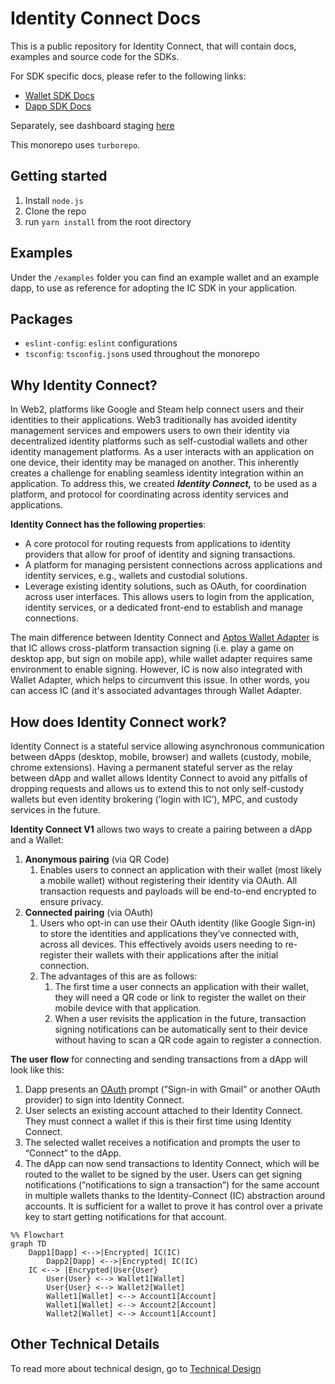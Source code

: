 # Identity Connect Docs

This is a public repository for Identity Connect, that will contain docs, examples and source code for the SDKs.

For SDK specific docs, please refer to the following links:

- [Wallet SDK Docs](packages/wallet-sdk/DOCS.md)
- [Dapp SDK Docs](packages/dapp-sdk/DOCS.md)

Separately, see dashboard staging [here](https://identity-connect.staging.gcp.aptosdev.com/)  

This monorepo uses `turborepo`.

## Getting started

1. Install `node.js`
2. Clone the repo
3. run `yarn install` from the root directory

## Examples

Under the `/examples` folder you can find an example wallet and an example dapp, to use as reference
for adopting the IC SDK in your application.

## Packages

- `eslint-config`: `eslint` configurations
- `tsconfig`: `tsconfig.json`s used throughout the monorepo

## Why Identity Connect?

In Web2, platforms like Google and Steam help connect users and their identities to their applications. Web3 traditionally has avoided identity management services and empowers users to own their identity via decentralized identity platforms such as self-custodial wallets and other identity management platforms. As a user interacts with an application on one device, their identity may be managed on another. This inherently creates a challenge for enabling seamless identity integration within an application. To address this, we created ************************************Identity Connect*******************,***************** to be used as a platform, and protocol for coordinating across identity services and applications.

**Identity Connect has the following properties**:

- A core protocol for routing requests from applications to identity providers that allow for proof of identity and signing transactions.
- A platform for managing persistent connections across applications and identity services, e.g., wallets and custodial solutions.
- Leverage existing identity solutions, such as OAuth, for coordination across user interfaces. This allows users to login from the application, identity services, or a dedicated front-end to establish and manage connections.

The main difference between Identity Connect and [Aptos Wallet Adapter](https://aptos.dev/integration/wallet-adapter-concept/) is that IC allows cross-platform transaction signing (i.e. play a game on desktop app, but sign on mobile app), while wallet adapter requires same environment to enable signing. However, IC is now also integrated with Wallet Adapter, which helps to circumvent this issue. In other words, you can access IC (and it's associated advantages through Wallet Adapter.

## How does Identity Connect work?

Identity Connect is a stateful service allowing asynchronous communication between dApps (desktop, mobile, browser) and wallets (custody, mobile, chrome extensions). Having a permanent stateful server as the relay between dApp and wallet allows Identity Connect to avoid any pitfalls of dropping requests and allows us to extend this to not only self-custody wallets but even identity brokering (’login with IC’), MPC, and custody services in the future.

**Identity Connect V1** allows two ways to create a pairing between a dApp and a Wallet:

1. **Anonymous pairing** (via QR Code)
    1. Enables users to connect an application with their wallet (most likely a mobile wallet) without registering their identity via OAuth. All transaction requests and payloads will be end-to-end encrypted to ensure privacy.
2. **Connected pairing** (via OAuth)
    1. Users who opt-in can use their OAuth identity (like Google Sign-in) to store the identities and applications they’ve connected with, across all devices. This effectively avoids users needing to re-register their wallets with their applications after the initial connection.
    2. The advantages of this are as follows:
        1. The first time a user connects an application with their wallet, they will need a QR code or link to register the wallet on their mobile device with that application. 
        2. When a user revisits the application in the future, transaction signing notifications can be automatically sent to their device without having to scan a QR code again to register a connection.

**The user flow** for connecting and sending transactions from a dApp will look like this:

1. Dapp presents an [OAuth](https://en.wikipedia.org/wiki/OAuth) prompt (”Sign-in with Gmail” or another OAuth provider) to sign into Identity Connect.
2. User selects an existing account attached to their Identity Connect. They must connect a wallet if this is their first time using Identity Connect.
3. The selected wallet receives a notification and prompts the user to “Connect” to the dApp.
4. The dApp can now send transactions to Identity Connect, which will be routed to the wallet to be signed by the user. Users can get signing notifications (”notifications to sign a transaction”) for the same account in multiple wallets thanks to the Identity-Connect (IC) abstraction around accounts. It is sufficient for a wallet to prove it has control over a private key to start getting notifications for that account.

```mermaid
%% Flowchart
graph TD
    Dapp1[Dapp] <-->|Encrypted| IC(IC)
		Dapp2[Dapp] <-->|Encrypted| IC(IC)
    IC <--> |Encrypted|User{User}
		User{User} <--> Wallet1[Wallet]
		User{User} <--> Wallet2[Wallet]
		Wallet1[Wallet] <--> Account1[Account]
		Wallet1[Wallet] <--> Account2[Account]
		Wallet2[Wallet] <--> Account1[Account]
```
## Other Technical Details
To read more about technical design, go to [Technical Design](Technical_Design.md)
  
